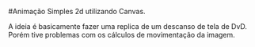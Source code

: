 #Animação Simples 2d utilizando Canvas.

A ideia é basicamente fazer uma replica de um descanso de tela de DvD. Porém tive problemas com os cálculos de movimentação da imagem.
